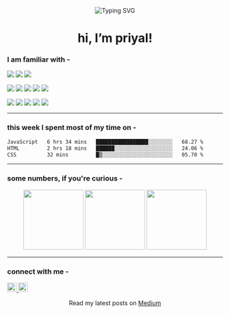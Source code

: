 <p align="center">
  <img src="https://readme-typing-svg.demolab.com?font=Fira+Code&size=22&pause=1000&center=true&vCenter=true&color=fa6485&width=480&lines=whoa,+you+found+me+on+GitHub!" alt="Typing SVG" />
</p>

<h1 align="center">hi, I’m priyal!</h1>

### I am familiar with -

<p>
  <img src="https://img.shields.io/badge/-Python-000?&logo=Python" />
  <img src="https://img.shields.io/badge/-Java-000?&logo=Java" />
  <img src="https://img.shields.io/badge/-C++-000?&logo=cplusplus&logoColor=white" />

</p>
<p>
  <img src="https://img.shields.io/badge/-HTML5-000?&logo=HTML5" />
  <img src="https://img.shields.io/badge/-CSS3-000?&logo=CSS3" />
    <img src="https://img.shields.io/badge/-JavaScript-000?&logo=JavaScript" />
  <img src="https://img.shields.io/badge/-React-000?&logo=React" />
  <img src="https://img.shields.io/badge/-Flask-000?&logo=flask&logoColor=white" />
</p>
<p>
  <img src="https://img.shields.io/badge/-MongoDB-000?&logo=mongodb" />
  <img src="https://img.shields.io/badge/-MySQL-000?&logo=mysql" />
  <img src="https://img.shields.io/badge/-PostgreSQL-000?&logo=postgresql" />
  <img src="https://img.shields.io/badge/-AWS-000?&logo=amazonaws" />
  <img src="https://img.shields.io/badge/-Azure-000?&logo=microsoftazure" />
</p>

---

### this week I spent most of my time on -

<!--START_SECTION:waka-->

```txt
JavaScript   6 hrs 34 mins   █████████████████░░░░░░░░   68.27 %
HTML         2 hrs 18 mins   ██████░░░░░░░░░░░░░░░░░░░   24.06 %
CSS          32 mins         █▒░░░░░░░░░░░░░░░░░░░░░░░   05.70 %
```

<!--END_SECTION:waka-->
--- 

### some numbers, if you're curious -

<p align="center"> <img src="https://github-readme-stats.vercel.app/api?username=priyal-pandey&show_icons=true&theme=dracula&hide_border=true&count_private=true&custom_title=my%20github%20stats" height="140"/> <img src="https://streak-stats.demolab.com?user=priyal-pandey&theme=dracula&hide_border=true" height="140"/> <img src="https://github-readme-stats.vercel.app/api/top-langs?username=priyal-pandey&layout=compact&theme=dracula&hide_border=true" height="140"/> </p>

--- 

### connect with me -


<p> <a href="https://www.linkedin.com/in/priyalpandey/"> <img src="https://img.shields.io/badge/-LinkedIn-0077B5?logo=linkedin&logoColor=white&style=flat" height="22"/> </a> <a href="https://medium.com/@priyal.pandey"> <img src="https://img.shields.io/badge/-Medium-12100E?logo=medium&logoColor=white&style=flat" height="22"/> </a> </p>

<p align="center">
  Read my latest posts on <a href="https://medium.com/@priyal.pandey">Medium</a>
</p>
